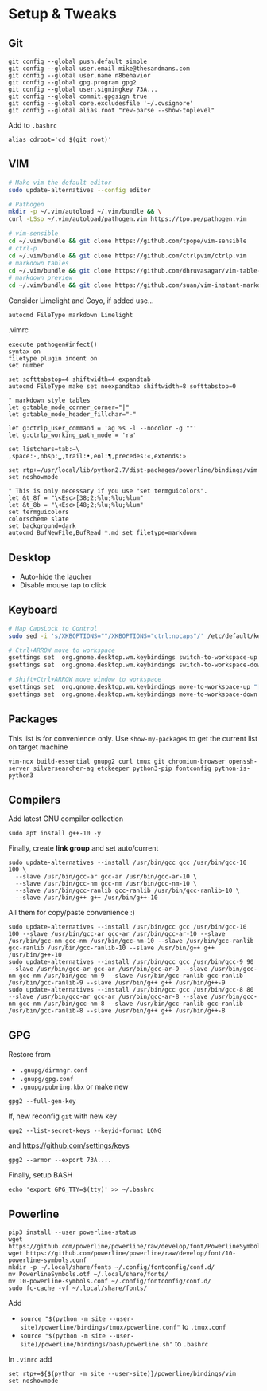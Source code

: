 # Setup & Tweaks

## Git
```
git config --global push.default simple
git config --global user.email mike@thesandmans.com
git config --global user.name n8behavior
git config --global gpg.program gpg2
git config --global user.signingkey 73A...
git config --global commit.gpgsign true
git config --global core.excludesfile '~/.cvsignore'
git config --global alias.root "rev-parse --show-toplevel"
```

Add to `.bashrc`
```
alias cdroot='cd $(git root)'
```

## VIM
```sh
# Make vim the default editor
sudo update-alternatives --config editor

# Pathogen
mkdir -p ~/.vim/autoload ~/.vim/bundle && \
curl -LSso ~/.vim/autoload/pathogen.vim https://tpo.pe/pathogen.vim

# vim-sensible
cd ~/.vim/bundle && git clone https://github.com/tpope/vim-sensible
# ctrl-p
cd ~/.vim/bundle && git clone https://github.com/ctrlpvim/ctrlp.vim
# markdown tables
cd ~/.vim/bundle && git clone https://github.com/dhruvasagar/vim-table-mode
# markdown preview
cd ~/.vim/bundle && git clone https://github.com/suan/vim-instant-markdown
```
Consider Limelight and Goyo, if added use...
```vimscript
autocmd FileType markdown Limelight
```

.vimrc
```
execute pathogen#infect()
syntax on
filetype plugin indent on
set number

set softtabstop=4 shiftwidth=4 expandtab
autocmd FileType make set noexpandtab shiftwidth=8 softtabstop=0

" markdown style tables
let g:table_mode_corner_corner="|"
let g:table_mode_header_fillchar="-"

let g:ctrlp_user_command = 'ag %s -l --nocolor -g ""'
let g:ctrlp_working_path_mode = 'ra'

set listchars=tab:→\ ,space:·,nbsp:␣,trail:•,eol:¶,precedes:«,extends:»

set rtp+=/usr/local/lib/python2.7/dist-packages/powerline/bindings/vim
set noshowmode

" This is only necessary if you use "set termguicolors".
let &t_8f = "\<Esc>[38;2;%lu;%lu;%lum"
let &t_8b = "\<Esc>[48;2;%lu;%lu;%lum"
set termguicolors
colorscheme slate
set background=dark
autocmd BufNewFile,BufRead *.md set filetype=markdown
```

## Desktop
- Auto-hide the laucher
- Disable mouse tap to click

## Keyboard

```sh
# Map CapsLock to Control
sudo sed -i 's/XKBOPTIONS=""/XKBOPTIONS="ctrl:nocaps"/' /etc/default/keyboard

# Ctrl+ARROW move to workspace
gsettings set  org.gnome.desktop.wm.keybindings switch-to-workspace-up "['<Control>Up']"
gsettings set  org.gnome.desktop.wm.keybindings switch-to-workspace-down "['<Control>Down']"

# Shift+Ctrl+ARROW move window to workspace
gsettings set  org.gnome.desktop.wm.keybindings move-to-workspace-up "['<Control><shift>Up']"
gsettings set  org.gnome.desktop.wm.keybindings move-to-workspace-down "['<Control><shift>Down']"
```

## Packages

This list is for convenience only.  Use `show-my-packages` to get the current list on target machine

```
vim-nox build-essential gnupg2 curl tmux git chromium-browser openssh-server silversearcher-ag etckeeper python3-pip fontconfig python-is-python3
```

## Compilers

Add latest GNU compiler collection
```
sudo apt install g++-10 -y
```
Finally, create **link group** and set auto/current
```
sudo update-alternatives --install /usr/bin/gcc gcc /usr/bin/gcc-10 100 \
  --slave /usr/bin/gcc-ar gcc-ar /usr/bin/gcc-ar-10 \
  --slave /usr/bin/gcc-nm gcc-nm /usr/bin/gcc-nm-10 \
  --slave /usr/bin/gcc-ranlib gcc-ranlib /usr/bin/gcc-ranlib-10 \
  --slave /usr/bin/g++ g++ /usr/bin/g++-10
```
All them for copy/paste convenience :)
```
sudo update-alternatives --install /usr/bin/gcc gcc /usr/bin/gcc-10 100 --slave /usr/bin/gcc-ar gcc-ar /usr/bin/gcc-ar-10 --slave /usr/bin/gcc-nm gcc-nm /usr/bin/gcc-nm-10 --slave /usr/bin/gcc-ranlib gcc-ranlib /usr/bin/gcc-ranlib-10 --slave /usr/bin/g++ g++ /usr/bin/g++-10
sudo update-alternatives --install /usr/bin/gcc gcc /usr/bin/gcc-9 90 --slave /usr/bin/gcc-ar gcc-ar /usr/bin/gcc-ar-9 --slave /usr/bin/gcc-nm gcc-nm /usr/bin/gcc-nm-9 --slave /usr/bin/gcc-ranlib gcc-ranlib /usr/bin/gcc-ranlib-9 --slave /usr/bin/g++ g++ /usr/bin/g++-9
sudo update-alternatives --install /usr/bin/gcc gcc /usr/bin/gcc-8 80 --slave /usr/bin/gcc-ar gcc-ar /usr/bin/gcc-ar-8 --slave /usr/bin/gcc-nm gcc-nm /usr/bin/gcc-nm-8 --slave /usr/bin/gcc-ranlib gcc-ranlib /usr/bin/gcc-ranlib-8 --slave /usr/bin/g++ g++ /usr/bin/g++-8
```

## GPG
Restore from
- `.gnupg/dirmngr.conf`
- `.gnupg/gpg.conf`
- `.gnupg/pubring.kbx`
or make new
```
gpg2 --full-gen-key
```
If, new reconfig `git` with new key
```
gpg2 --list-secret-keys --keyid-format LONG
```
and https://github.com/settings/keys
```
gpg2 --armor --export 73A....
```
Finally, setup BASH
```
echo 'export GPG_TTY=$(tty)' >> ~/.bashrc
```
## Powerline

```
pip3 install --user powerline-status
wget https://github.com/powerline/powerline/raw/develop/font/PowerlineSymbols.otf
wget https://github.com/powerline/powerline/raw/develop/font/10-powerline-symbols.conf
mkdir -p ~/.local/share/fonts ~/.config/fontconfig/conf.d/
mv PowerlineSymbols.otf ~/.local/share/fonts/
mv 10-powerline-symbols.conf ~/.config/fontconfig/conf.d/
sudo fc-cache -vf ~/.local/share/fonts/
```
Add 
- `source "$(python -m site --user-site)/powerline/bindings/tmux/powerline.conf"` to `.tmux.conf`
- `source "$(python -m site --user-site)/powerline/bindings/bash/powerline.sh"` to `.bashrc`

In `.vimrc` add
```
set rtp+=${$(python -m site --user-site)}/powerline/bindings/vim
set noshowmode
```
